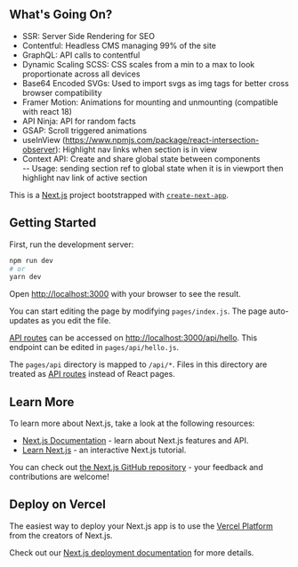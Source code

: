 ## What's Going On?
- SSR: Server Side Rendering for SEO
- Contentful: Headless CMS managing 99% of the site
- GraphQL: API calls to contentful
- Dynamic Scaling SCSS: CSS scales from a min to a max to look proportionate across all devices
- Base64 Encoded SVGs: Used to import svgs as img tags for better cross browser compatibility
- Framer Motion: Animations for mounting and unmounting (compatible with react 18)
- API Ninja: API for random facts
- GSAP: Scroll triggered animations
- useInView (https://www.npmjs.com/package/react-intersection-observer): Highlight nav links when section is in view
- Context API: Create and share global state between components \
-- Usage: sending section ref to global state when it is in viewport then highlight nav link of active section


This is a [Next.js](https://nextjs.org/) project bootstrapped with [`create-next-app`](https://github.com/vercel/next.js/tree/canary/packages/create-next-app).

## Getting Started

First, run the development server:

```bash
npm run dev
# or
yarn dev
```

Open [http://localhost:3000](http://localhost:3000) with your browser to see the result.

You can start editing the page by modifying `pages/index.js`. The page auto-updates as you edit the file.

[API routes](https://nextjs.org/docs/api-routes/introduction) can be accessed on [http://localhost:3000/api/hello](http://localhost:3000/api/hello). This endpoint can be edited in `pages/api/hello.js`.

The `pages/api` directory is mapped to `/api/*`. Files in this directory are treated as [API routes](https://nextjs.org/docs/api-routes/introduction) instead of React pages.

## Learn More

To learn more about Next.js, take a look at the following resources:

- [Next.js Documentation](https://nextjs.org/docs) - learn about Next.js features and API.
- [Learn Next.js](https://nextjs.org/learn) - an interactive Next.js tutorial.

You can check out [the Next.js GitHub repository](https://github.com/vercel/next.js/) - your feedback and contributions are welcome!

## Deploy on Vercel

The easiest way to deploy your Next.js app is to use the [Vercel Platform](https://vercel.com/new?utm_medium=default-template&filter=next.js&utm_source=create-next-app&utm_campaign=create-next-app-readme) from the creators of Next.js.

Check out our [Next.js deployment documentation](https://nextjs.org/docs/deployment) for more details.

